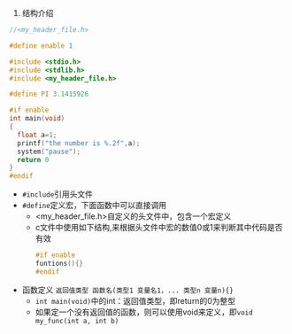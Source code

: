 


1. 结构介绍
```c
//<my_header_file.h>

#define enable 1
```
```c
#include <stdio.h>
#include <stdlib.h>
#include <my_header_file.h>

#define PI 3.1415926

#if enable
int main(void)
{
  float a=1;
  printf("the number is %.2f",a);
  system("pause");
  return 0
}
#endif
```
- `#include`引用头文件
- `#define`定义宏，下面函数中可以直接调用
  - <my_header_file.h>自定义的头文件中，包含一个宏定义
  - c文件中使用如下结构,来根据头文件中宏的数值0或1来判断其中代码是否有效
    ```c
    #if enable
    funtions(){}
    #endif
    ```
- 函数定义 `返回值类型 函数名(类型1 变量名1，... 类型n 变量n){}`
  - `int main(void)`中的int：返回值类型，即return的0为整型
  - 如果定一个没有返回值的函数，则可以使用void来定义，即`void my_func(int a, int b)`
